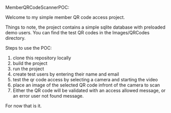 MemberQRCodeScannerPOC:

Welcome to my simple member QR code access project.

Things to note, the project contains a simple sqlite database with preloaded demo users.
You can find the test QR codes in the Images/QRCodes directory.


Steps to use the POC:

1. clone this repository locally
2. build the project
3. run the project
4. create test users by entering their name and email
5. test the qr code access by selecting a camera and starting the video
6. place an image of the selected QR code infront of the camera to scan
7. Either the QR code will be validated with an access allowed message, or an error user not found message.

For now that is it.
